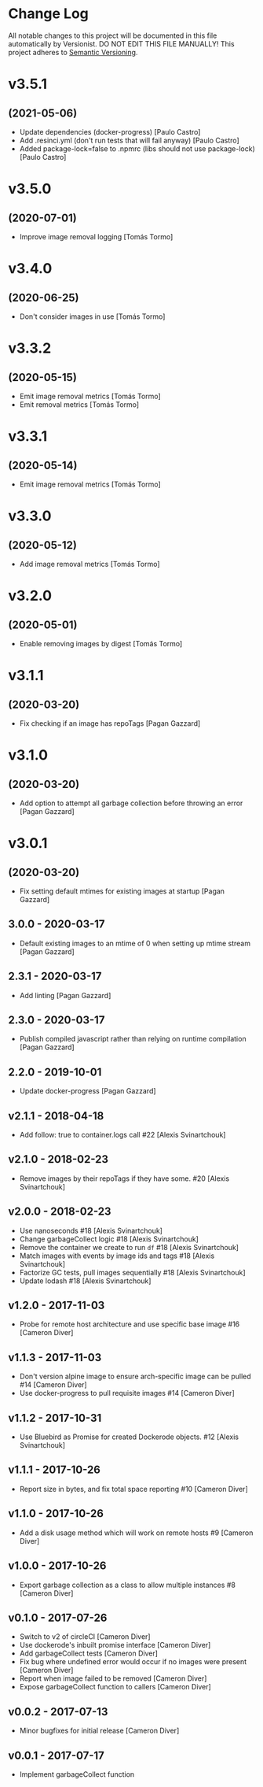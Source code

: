 # Change Log

All notable changes to this project will be documented in this file
automatically by Versionist. DO NOT EDIT THIS FILE MANUALLY!
This project adheres to [Semantic Versioning](http://semver.org/).

# v3.5.1
## (2021-05-06)

* Update dependencies (docker-progress) [Paulo Castro]
* Add .resinci.yml (don't run tests that will fail anyway) [Paulo Castro]
* Added package-lock=false to .npmrc (libs should not use package-lock) [Paulo Castro]

# v3.5.0
## (2020-07-01)

* Improve image removal logging [Tomás Tormo]

# v3.4.0
## (2020-06-25)

* Don't consider images in use [Tomás Tormo]

# v3.3.2
## (2020-05-15)

* Emit image removal metrics [Tomás Tormo]
* Emit removal metrics [Tomás Tormo]

# v3.3.1
## (2020-05-14)

* Emit image removal metrics [Tomás Tormo]

# v3.3.0
## (2020-05-12)

* Add image removal metrics [Tomás Tormo]

# v3.2.0
## (2020-05-01)

* Enable removing images by digest [Tomás Tormo]

# v3.1.1
## (2020-03-20)

* Fix checking if an image has repoTags [Pagan Gazzard]

# v3.1.0
## (2020-03-20)

* Add option to attempt all garbage collection before throwing an error [Pagan Gazzard]

# v3.0.1
## (2020-03-20)

* Fix setting default mtimes for existing images at startup [Pagan Gazzard]

## 3.0.0 - 2020-03-17

* Default existing images to an mtime of 0 when setting up mtime stream [Pagan Gazzard]

## 2.3.1 - 2020-03-17

* Add linting [Pagan Gazzard]

## 2.3.0 - 2020-03-17

* Publish compiled javascript rather than relying on runtime compilation [Pagan Gazzard]

## 2.2.0 - 2019-10-01

* Update docker-progress [Pagan Gazzard]

## v2.1.1 - 2018-04-18

* Add follow: true to container.logs call #22 [Alexis Svinartchouk]

## v2.1.0 - 2018-02-23

* Remove images by their repoTags if they have some. #20 [Alexis Svinartchouk]

## v2.0.0 - 2018-02-23

* Use nanoseconds #18 [Alexis Svinartchouk]
* Change garbageCollect logic #18 [Alexis Svinartchouk]
* Remove the container we create to run `df` #18 [Alexis Svinartchouk]
* Match images with events by image ids and tags #18 [Alexis Svinartchouk]
* Factorize GC tests, pull images sequentially #18 [Alexis Svinartchouk]
* Update lodash #18 [Alexis Svinartchouk]

## v1.2.0 - 2017-11-03

* Probe for remote host architecture and use specific base image #16 [Cameron Diver]

## v1.1.3 - 2017-11-03

* Don't version alpine image to ensure arch-specific image can be pulled #14 [Cameron Diver]
* Use docker-progress to pull requisite images #14 [Cameron Diver]

## v1.1.2 - 2017-10-31

* Use Bluebird as Promise for created Dockerode objects. #12 [Alexis Svinartchouk]

## v1.1.1 - 2017-10-26

* Report size in bytes, and fix total space reporting #10 [Cameron Diver]

## v1.1.0 - 2017-10-26

* Add a disk usage method which will work on remote hosts #9 [Cameron Diver]

## v1.0.0 - 2017-10-26

* Export garbage collection as a class to allow multiple instances #8 [Cameron Diver]

## v0.1.0 - 2017-07-26

* Switch to v2 of circleCI [Cameron Diver]
* Use dockerode's inbuilt promise interface [Cameron Diver]
* Add garbageCollect tests [Cameron Diver]
* Fix bug where undefined error would occur if no images were present [Cameron Diver]
* Report when image failed to be removed [Cameron Diver]
* Expose garbageCollect function to callers [Cameron Diver]

## v0.0.2 - 2017-07-13

* Minor bugfixes for initial release [Cameron Diver]

## v0.0.1 - 2017-07-17

* Implement garbageCollect function
